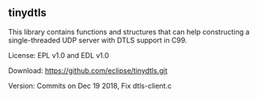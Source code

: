 
## tinydtls

This library contains functions and structures that can help
constructing a single-threaded UDP server with DTLS support in
C99. 

License: EPL v1.0 and EDL v1.0

Download: https://github.com/eclipse/tinydtls.git

Version: Commits on Dec 19 2018, Fix dtls-client.c
